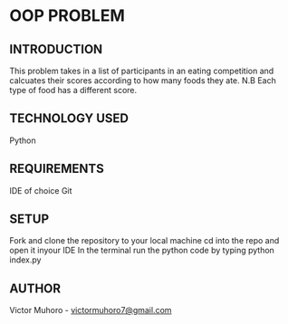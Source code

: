 # OOP PROBLEM
## INTRODUCTION
This problem takes in a list of participants in an eating competition and calcuates their scores according to how many foods they ate. N.B Each type of food has a different score.
## TECHNOLOGY USED
Python
## REQUIREMENTS
IDE of choice
Git
## SETUP
Fork and clone the repository to your local machine
cd into the repo and open it inyour IDE
In the terminal run the python code by typing python index.py
## AUTHOR
Victor Muhoro - victormuhoro7@gmail.com
